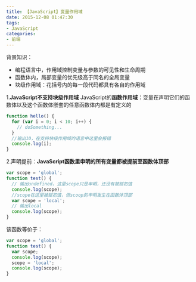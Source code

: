 ```yaml
---
title: 【JavaScript】变量作用域
date: 2015-12-08 01:47:30
tags: 
- JavaScript
categories:
- 前端
---
```

背景知识：
*  编程语言中，作用域控制变量与参数的可见性和生命周期
* 函数体内，局部变量的优先级高于同名的全局变量
* 块级作用域：花括号内的每一段代码都具有各自的作用域

1.**JavaScript不支持块级作用域**
JavaScript的<b>函数作用域</b>：变量在声明它们的函数体以及这个函数体嵌套的任意函数体内都是有定义的
```js
function hello() {
  for (var i = 0; i < 10; i++) {
    // doSomething...
  }
  //输出10，在支持块级作用域的语言中这里会报错
  console.log(i);
}
```

2.声明提前：**JavaScript函数里申明的所有变量都被提前至函数体顶部**
```js
var scope = 'global';
function test() {
  // 输出undefined，这里scope只是申明，还没有被赋初值
  console.log(scope);
  //scope在这里被赋初值，但scoop的申明发生在函数体顶部
  var scope = 'local';
  // 输出local
  console.log(scope);
}
```

该函数等价于：
```js
var scope = 'global';
function test() {
  var scope;
  console.log(scope);
  scope = 'local';
  console.log(scope);
}
```
